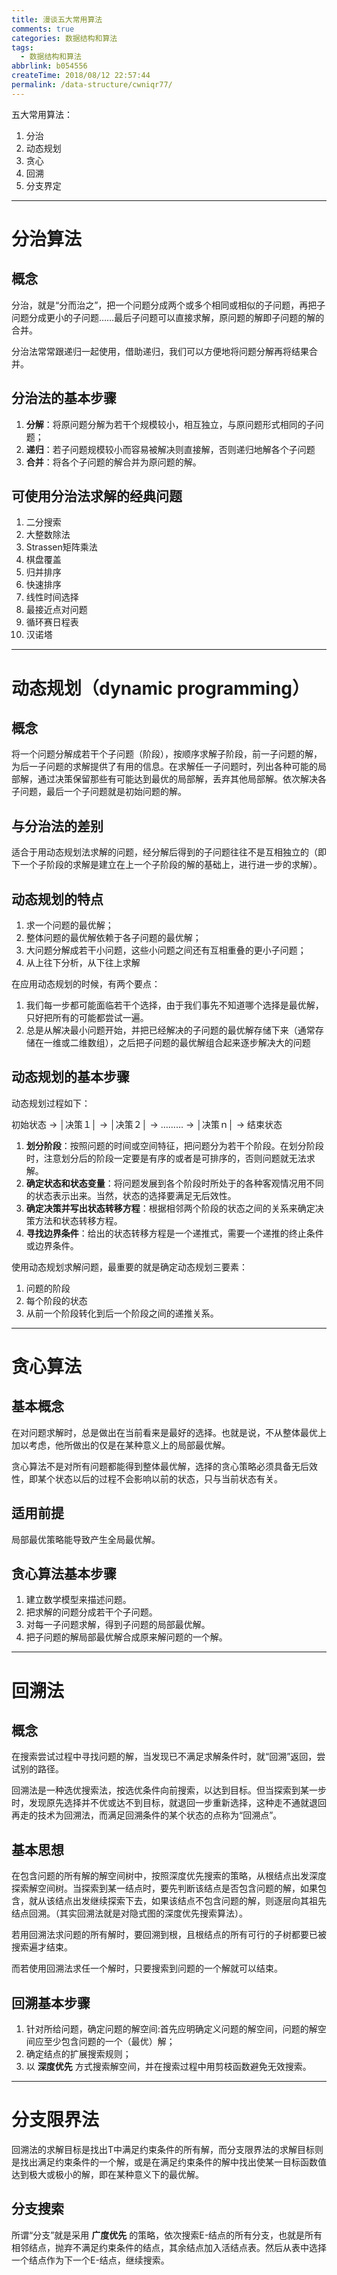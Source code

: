 ```yaml
---
title: 漫谈五大常用算法
comments: true
categories: 数据结构和算法
tags:
  - 数据结构和算法
abbrlink: b054556
createTime: 2018/08/12 22:57:44
permalink: /data-structure/cwniqr77/
---
```


五大常用算法：

1. 分治
2. 动态规划
3. 贪心
4. 回溯
5. 分支界定

<!-- more -->

---

# 分治算法

## 概念

分治，就是“分而治之”，把一个问题分成两个或多个相同或相似的子问题，再把子问题分成更小的子问题……最后子问题可以直接求解，原问题的解即子问题的解的合并。

分治法常常跟递归一起使用，借助递归，我们可以方便地将问题分解再将结果合并。

## 分治法的基本步骤

1. **分解**：将原问题分解为若干个规模较小，相互独立，与原问题形式相同的子问题；
2. **递归**：若子问题规模较小而容易被解决则直接解，否则递归地解各个子问题
3. **合并**：将各个子问题的解合并为原问题的解。

## 可使用分治法求解的经典问题

1. 二分搜索
2. 大整数除法
3. Strassen矩阵乘法
4. 棋盘覆盖
5. 归并排序
6. 快速排序
7. 线性时间选择
8. 最接近点对问题
9. 循环赛日程表
10. 汉诺塔

---

# 动态规划（dynamic programming）

## 概念

将一个问题分解成若干个子问题（阶段），按顺序求解子阶段，前一子问题的解，为后一子问题的求解提供了有用的信息。在求解任一子问题时，列出各种可能的局部解，通过决策保留那些有可能达到最优的局部解，丢弃其他局部解。依次解决各子问题，最后一个子问题就是初始问题的解。

## 与分治法的差别

适合于用动态规划法求解的问题，经分解后得到的子问题往往不是互相独立的（即下一个子阶段的求解是建立在上一个子阶段的解的基础上，进行进一步的求解）。

## 动态规划的特点

1. 求一个问题的最优解；
2. 整体问题的最优解依赖于各子问题的最优解；
3. 大问题分解成若干小问题，这些小问题之间还有互相重叠的更小子问题；
4. 从上往下分析，从下往上求解

在应用动态规划的时候，有两个要点：
1. 我们每一步都可能面临若干个选择，由于我们事先不知道哪个选择是最优解，只好把所有的可能都尝试一遍。
2. 总是从解决最小问题开始，并把已经解决的子问题的最优解存储下来（通常存储在一维或二维数组），之后把子问题的最优解组合起来逐步解决大的问题


## 动态规划的基本步骤

动态规划过程如下：

初始状态 → │决策１│ → │决策２│ → ……… → │决策ｎ│ → 结束状态

1. **划分阶段**：按照问题的时间或空间特征，把问题分为若干个阶段。在划分阶段时，注意划分后的阶段一定要是有序的或者是可排序的，否则问题就无法求解。
2. **确定状态和状态变量**：将问题发展到各个阶段时所处于的各种客观情况用不同的状态表示出来。当然，状态的选择要满足无后效性。
3. **确定决策并写出状态转移方程**：根据相邻两个阶段的状态之间的关系来确定决策方法和状态转移方程。
4. **寻找边界条件**：给出的状态转移方程是一个递推式，需要一个递推的终止条件或边界条件。

使用动态规划求解问题，最重要的就是确定动态规划三要素：

1. 问题的阶段
2. 每个阶段的状态
3. 从前一个阶段转化到后一个阶段之间的递推关系。

---

# 贪心算法

## 基本概念

在对问题求解时，总是做出在当前看来是最好的选择。也就是说，不从整体最优上加以考虑，他所做出的仅是在某种意义上的局部最优解。

贪心算法不是对所有问题都能得到整体最优解，选择的贪心策略必须具备无后效性，即某个状态以后的过程不会影响以前的状态，只与当前状态有关。

## 适用前提

局部最优策略能导致产生全局最优解。

## 贪心算法基本步骤

1. 建立数学模型来描述问题。
2. 把求解的问题分成若干个子问题。
3. 对每一子问题求解，得到子问题的局部最优解。
4. 把子问题的解局部最优解合成原来解问题的一个解。

---

# 回溯法

## 概念

在搜索尝试过程中寻找问题的解，当发现已不满足求解条件时，就“回溯”返回，尝试别的路径。

回溯法是一种选优搜索法，按选优条件向前搜索，以达到目标。但当探索到某一步时，发现原先选择并不优或达不到目标，就退回一步重新选择，这种走不通就退回再走的技术为回溯法，而满足回溯条件的某个状态的点称为“回溯点”。

## 基本思想

在包含问题的所有解的解空间树中，按照深度优先搜索的策略，从根结点出发深度探索解空间树。当探索到某一结点时，要先判断该结点是否包含问题的解，如果包含，就从该结点出发继续探索下去，如果该结点不包含问题的解，则逐层向其祖先结点回溯。（其实回溯法就是对隐式图的深度优先搜索算法）。

若用回溯法求问题的所有解时，要回溯到根，且根结点的所有可行的子树都要已被搜索遍才结束。

而若使用回溯法求任一个解时，只要搜索到问题的一个解就可以结束。

## 回溯基本步骤

1. 针对所给问题，确定问题的解空间:首先应明确定义问题的解空间，问题的解空间应至少包含问题的一个（最优）解；
2. 确定结点的扩展搜索规则；
3. 以 **深度优先** 方式搜索解空间，并在搜索过程中用剪枝函数避免无效搜索。

---

# 分支限界法

回溯法的求解目标是找出T中满足约束条件的所有解，而分支限界法的求解目标则是找出满足约束条件的一个解，或是在满足约束条件的解中找出使某一目标函数值达到极大或极小的解，即在某种意义下的最优解。

## 分支搜索

所谓“分支”就是采用 **广度优先** 的策略，依次搜索E-结点的所有分支，也就是所有相邻结点，抛弃不满足约束条件的结点，其余结点加入活结点表。然后从表中选择一个结点作为下一个E-结点，继续搜索。
